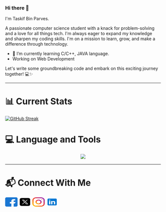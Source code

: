### Hi there 👋
I'm Taskif Bin Parves.

<!--
**taskifbin/taskifbin** is a ✨ _special_ ✨ repository because its `README.md` (this file) appears on your GitHub profile.

Here are some ideas to get you started:

- 🔭 I’m currently working on ...
- 🌱 I’m currently learning ...
- 👯 I’m looking to collaborate on ...
- 🤔 I’m looking for help with ...
- 💬 Ask me about ...
- 📫 How to reach me: ...
- 😄 Pronouns: ...
- ⚡ Fun fact: ...
-->
A passionate computer science student with a knack for problem-solving and a love for all things tech. I'm always eager to expand my knowledge and sharpen my coding skills. I'm on a mission to learn, grow, and make a difference through technology.

- 🌱 I’m currently learning C/C++, JAVA language.
- Working on Web Development

Let's write some groundbreaking code and embark on this exciting journey together! 💻✨

---

# 📊 Current Stats
[![GitHub Streak](https://streak-stats.demolab.com?user=taskifbin&theme=dark&hide_border=true)](https://git.io/streak-stats)

# 💻 Language and Tools
<p align="center">
<a href="https://www.linkedin.com/in/taskifbin/">
    <img src="https://skillicons.dev/icons?i=c,cpp,java,html,css,js,git,github,discord,replit,stackoverflow,latex,vscode,linux,idea,&perline=5" />
  </a>
</p>

---

# 📬 Connect With Me

<p align="left">
<a href="https://www.facebook.com/taskifbin/" target="blank"><img align="center" src="https://raw.githubusercontent.com/taskifbin/MiscellaneousRandom/ffb47eb6879b5e28b9d6389b03500714119a0c38/icons/facebook.svg" alt="taskifbin" height="30" width="40" /></a>
<a href="https://x.com/taskifbin/" target="blank"><img align="center" src="https://raw.githubusercontent.com/taskifbin/MiscellaneousRandom/ffb47eb6879b5e28b9d6389b03500714119a0c38/icons/x.svg" alt="taskifbin" height="30" width="40" /></a>
<a href="https://www.instagram.com/taskifbin/" target="blank"><img align="center" src="https://raw.githubusercontent.com/taskifbin/MiscellaneousRandom/ffb47eb6879b5e28b9d6389b03500714119a0c38/icons/instagram.svg" alt="taskifbin" height="30" width="40" /></a>
<a href="https://www.linkedin.com/in/taskifbin/" target="blank"><img align="center" src="https://raw.githubusercontent.com/taskifbin/MiscellaneousRandom/54956d1b04ebf071ac814e86a3531af8ee56224b/icons/linkedin.svg" alt="taskifbin" height="30" width="40" /></a>
</p>



